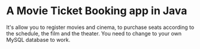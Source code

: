 # A Movie Ticket Booking app in Java


It's allow you to register movies and cinema, to purchase seats according to the schedule, the film and the theater.
You need to change to your own MySQL database to work.
